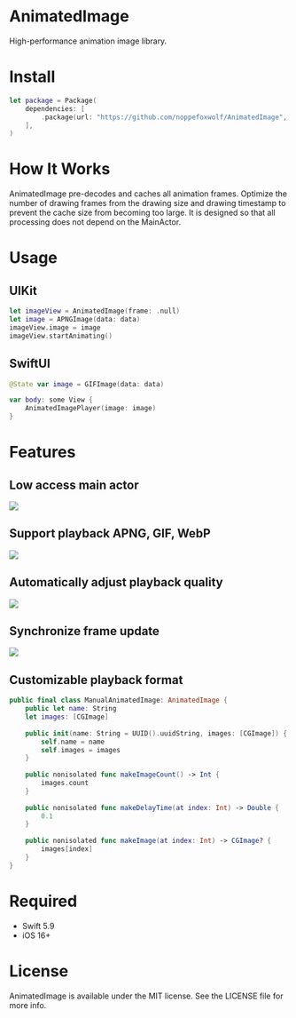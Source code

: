 # AnimatedImage

High-performance animation image library.

# Install

```swift
let package = Package(
    dependencies: [
        .package(url: "https://github.com/noppefoxwolf/AnimatedImage", from: "0.0.x")
    ],
)
```

# How It Works

AnimatedImage pre-decodes and caches all animation frames.
Optimize the number of drawing frames from the drawing size and drawing timestamp to prevent the cache size from becoming too large.
It is designed so that all processing does not depend on the MainActor.

# Usage

## UIKit

```swift
let imageView = AnimatedImage(frame: .null)
let image = APNGImage(data: data)
imageView.image = image
imageView.startAnimating()
```

## SwiftUI

```swift
@State var image = GIFImage(data: data)

var body: some View {
    AnimatedImagePlayer(image: image)
}
```

# Features

## Low access main actor

![](https://github.com/noppefoxwolf/AnimatedImage/blob/main/.github/Instruments.png)

## Support playback APNG, GIF, WebP

![](https://github.com/noppefoxwolf/AnimatedImage/blob/main/.github/Format.gif)

## Automatically adjust playback quality

![](https://github.com/noppefoxwolf/AnimatedImage/blob/main/.github/AdjustQuality.gif)

## Synchronize frame update 

![](https://github.com/noppefoxwolf/AnimatedImage/blob/main/.github/Synchronize.gif)

## Customizable playback format

```swift
public final class ManualAnimatedImage: AnimatedImage {
    public let name: String
    let images: [CGImage]
    
    public init(name: String = UUID().uuidString, images: [CGImage]) {
        self.name = name
        self.images = images
    }
    
    public nonisolated func makeImageCount() -> Int {
        images.count
    }
    
    public nonisolated func makeDelayTime(at index: Int) -> Double {
        0.1
    }
    
    public nonisolated func makeImage(at index: Int) -> CGImage? {
        images[index]
    }
}
```

# Required

- Swift 5.9
- iOS 16+

# License

AnimatedImage is available under the MIT license. See the LICENSE file for more info.
